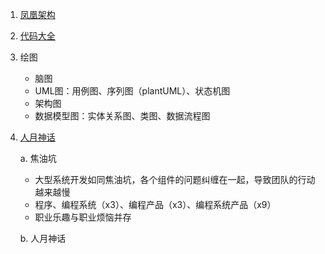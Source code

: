 1. [凤凰架构](https://icyfenix.cn/)
2. [代码大全](https://github.com/cq0206/good-books/blob/master/%E4%BB%A3%E7%A0%81%E5%A4%A7%E5%85%A8/Code%20Complete%5B%E4%BB%A3%E7%A0%81%E5%A4%A7%E5%85%A8%5D%20--%20%E7%AC%AC2%E7%89%88%28%E4%B8%AD%E6%96%87%E7%89%88%29.pdf)
3. 绘图
    + 脑图
    + UML图：用例图、序列图（plantUML）、状态机图
    + 架构图
    + 数据模型图：实体关系图、类图、数据流程图
4. [人月神话](https://cactus-proj.github.io/The-Mythical-Man-Month-zh/README.html)

    a. 焦油坑
    + 大型系统开发如同焦油坑，各个组件的问题纠缠在一起，导致团队的行动越来越慢
    + 程序、编程系统（x3）、编程产品（x3）、编程系统产品（x9）
    + 职业乐趣与职业烦恼并存
    
    b. 人月神话